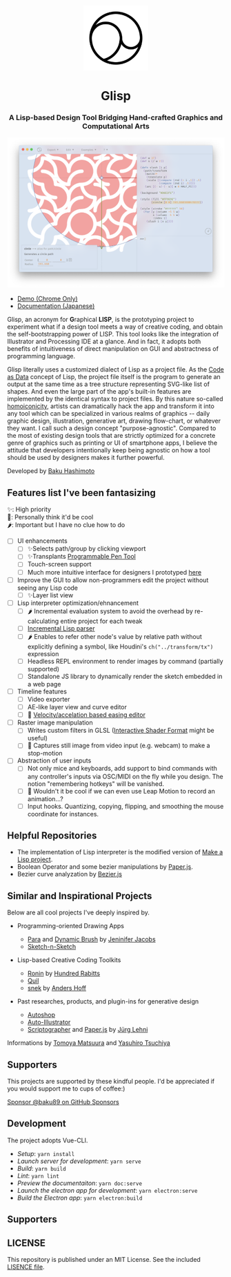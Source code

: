 <div align="center">
  <img src="assets/logo.png" width="150" />

  <h1>Glisp</h1>
  <h3>A Lisp-based Design Tool Bridging Hand-crafted Graphics and Computational Arts</h3>

  <img src="assets/screenshot.png" />
</div>

- [Demo (Chrome Only)](https://glisp.app)
- [Documentation (Japanese)](https://glisp.app/docs)

Glisp, an acronym for **G**raphical **LISP**, is the prototyping project to experiment what if a design tool meets a way of creative coding, and obtain the self-bootstrapping power of LISP.
This tool looks like the integration of Illustrator and Processing IDE at a glance. And in fact, it adopts both benefits of intuitiveness of direct manipulation on GUI and abstractness of programming language.

Glisp literally uses a customized dialect of Lisp as a project file. As the [Code as Data](https://en.wikipedia.org/wiki/Code_as_data) concept of Lisp, the project file itself is the program to generate an output at the same time as a tree structure representing SVG-like list of shapes. And even the large part of the app's built-in features are implemented by the identical syntax to project files. By this nature so-called [homoiconicity](https://en.wikipedia.org/wiki/Homoiconicity), artists can dramatically hack the app and transform it into any tool which can be specialized in various realms of graphics -- daily graphic design, illustration, generative art, drawing flow-chart, or whatever they want. I call such a design concept "purpose-agnostic". Compared to the most of existing design tools that are strictly optimized for a concrete genre of graphics such as printing or UI of smartphone apps, I believe the attitude that developers intentionally keep being agnostic on how a tool should be used by designers makes it further powerful.

Developed by [Baku Hashimoto](https://baku89.com)

## Features list I've been fantasizing

✨: High priority  
🍡: Personally think it'd be cool  
🌶️: Important but I have no clue how to do

- [ ] UI enhancements
  - [ ] ✨Selects path/group by clicking viewport
  - [ ] ✨Transplants [Programmable Pen Tool](https://s.baku89.com/pentool/animation)
  - [ ] Touch-screen support
  - [ ] Much more intuitive interface for designers I prototyped [here](http://ui.baku89.com/)
- [ ] Improve the GUI to allow non-programmers edit the project without seeing any Lisp code
  - [ ] ✨Layer list view
- [ ] Lisp interpreter optimization/ehnancement
  - [ ] 🌶️ Incremental evaluation system to avoid the overhead by re-calculating entire project for each tweak
  - [ ] [Incremental Lisp parser](https://hal.archives-ouvertes.fr/hal-01887230/document)
  - [ ] 🌶️ Enables to refer other node's value by relative path without explicitly defining a symbol, like Houdini's `ch("../transform/tx")` expression
  - [ ] Headless REPL environment to render images by command (partially supported)
  - [ ] Standalone JS library to dynamically render the sketch embedded in a web page
- [ ] Timeline features
  - [ ] Video exporter
  - [ ] AE-like layer view and curve editor
  - [ ] 🍡 [Velocity/accelation based easing editor](https://www.youtube.com/watch?v=6aBBHjqAc4Y)
- [ ] Raster image manipulation
  - [ ] Writes custom filters in GLSL ([Interactive Shader Format](https://editor.isf.video/) might be useful)
  - [ ] 🍡 Captures still image from video input (e.g. webcam) to make a stop-motion
- [ ] Abstraction of user inputs
  - [ ] Not only mice and keyboards, add support to bind commands with any controller's inputs via OSC/MIDI on the fly while you design. The notion "remembering hotkeys" will be vanished.
  - [ ] 🍡 Wouldn't it be cool if we can even use Leap Motion to record an animation...?
  - [ ] Input hooks. Quantizing, copying, flipping, and smoothing the mouse coordinate for instances.

## Helpful Repositories

- The implementation of Lisp interpreter is the modified version of [Make a Lisp project](https://github.com/kanaka/mal).
- Boolean Operator and some bezier manipulations by [Paper.js](http://paperjs.org/).
- Bezier curve analyzation by [Bezier.js](https://pomax.github.io/bezierjs/)

## Similar and Inspirational Projects

Below are all cool projects I've deeply inspired by.

- Programming-oriented Drawing Apps

  - [Para](http://alumni.media.mit.edu/~jacobsj/para/) and [Dynamic Brush](http://jenniferjacobs.mat.ucsb.edu/#db) by [Jeninifer Jacobs](http://jenniferjacobs.mat.ucsb.edu/)
  - [Sketch-n-Sketch](https://ravichugh.github.io/sketch-n-sketch/)

- Lisp-based Creative Coding Toolkits

  - [Ronin](https://100r.co/site/ronin.html) by [Hundred Rabitts](https://100r.co/)
  - [Quil](http://www.quil.info/)
  - [snek](https://github.com/inconvergent/snek) by [Anders Hoff](https://inconvergent.net/)

- Past researches, products, and plugin-ins for generative design

  - [Autoshop](http://www.signwave.co.uk/go/products/autoshop)
  - [Auto-Illustrator](http://swai.signwave.co.uk/)
  - [Scriptographer](https://scriptographer.org/) and [Paper.js](http://paperjs.org/) by [Jürg Lehni](http://juerglehni.com/)

Informations by [Tomoya Matsuura](https://twitter.com/tomoya_nonymous/status/1255647212580646912?s=20) and [Yasuhiro Tsuchiya](http://www.cbc-net.com/dots/yasuhiro_tsuchiya/tsuchiya_02/)

## Supporters

This projects are supported by these kindful people. I'd be appreciated if you would support me to cups of coffee:)

[Sponsor @baku89 on GitHub Sponsors](https://github.com/sponsors/baku89#sponsors)

## Development

The project adopts Vue-CLI.

- _Setup_: `yarn install`
- _Launch server for development_: `yarn serve`
- _Build_: `yarn build`
- _Lint_: `yarn lint`
- _Preview the documentaiton_: `yarn doc:serve`
- _Launch the electron app for development_: `yarn electron:serve`
- _Build the Electron app_: `yarn electron:build`

## Supporters

## LICENSE

This repository is published under an MIT License. See the included [LISENCE file](/LICENSE).
